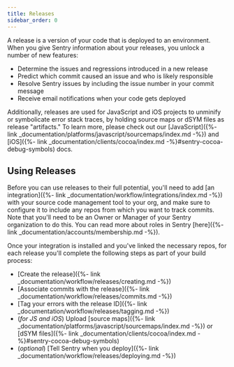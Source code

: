 ```yaml
---
title: Releases
sidebar_order: 0
---
```


A release is a version of your code that is deployed to an environment. When you give Sentry information about your releases, you unlock a number of new features:

- Determine the issues and regressions introduced in a new release
- Predict which commit caused an issue and who is likely responsible
- Resolve Sentry issues by including the issue number in your commit message
- Receive email notifications when your code gets deployed

Additionally, releases are used for JavaScript and iOS projects to unminify or symbolicate error stack traces, by holding source maps or dSYM files as release "artifacts." To learn more, please check out our [JavaScript]({%- link _documentation/platforms/javascript/sourcemaps/index.md -%}) and [iOS]({%- link _documentation/clients/cocoa/index.md -%}#sentry-cocoa-debug-symbols) docs.

## Using Releases

Before you can use releases to their full potential, you'll need to add [an integration]({%- link _documentation/workflow/integrations/index.md -%}) with your source code management tool to your org, and make sure to configure it to include any repos from which you want to track commits. Note that you'll need to be an Owner or Manager of your Sentry organization to do this. You can read more about roles in Sentry [here]({%- link _documentation/accounts/membership.md -%}).

Once your integration is installed and you've linked the necessary repos, for each release you'll complete the following steps as part of your build process:

- [Create the release]({%- link _documentation/workflow/releases/creating.md -%})
- [Associate commits with the release]({%- link _documentation/workflow/releases/commits.md -%})
- [Tag your errors with the release ID]({%- link _documentation/workflow/releases/tagging.md -%})
- (_for JS and iOS_) Upload [source maps]({%- link _documentation/platforms/javascript/sourcemaps/index.md -%}) or [dSYM files]({%- link _documentation/clients/cocoa/index.md -%}#sentry-cocoa-debug-symbols)
- (_optional_) [Tell Sentry when you deploy]({%- link _documentation/workflow/releases/deploying.md -%})
